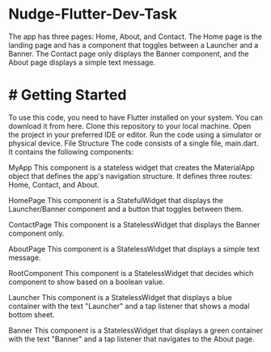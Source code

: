# Nudge-Flutter-Dev-Task
The app has three pages: Home, About, and Contact. The Home page is the landing page and has a component that toggles between a Launcher and a Banner. The Contact page only displays the Banner component, and the About page displays a simple text message.

# # Getting Started
To use this code, you need to have Flutter installed on your system. You can download it from here.
Clone this repository to your local machine.
Open the project in your preferred IDE or editor.
Run the code using a simulator or physical device.
File Structure
The code consists of a single file, main.dart. It contains the following components:

MyApp
This component is a stateless widget that creates the MaterialApp object that defines the app's navigation structure. It defines three routes: Home, Contact, and About.

HomePage
This component is a StatefulWidget that displays the Launcher/Banner component and a button that toggles between them.

ContactPage
This component is a StatelessWidget that displays the Banner component only.

AboutPage
This component is a StatelessWidget that displays a simple text message.

RootComponent
This component is a StatelessWidget that decides which component to show based on a boolean value.

Launcher
This component is a StatelessWidget that displays a blue container with the text "Launcher" and a tap listener that shows a modal bottom sheet.

Banner
This component is a StatelessWidget that displays a green container with the text "Banner" and a tap listener that navigates to the About page.
